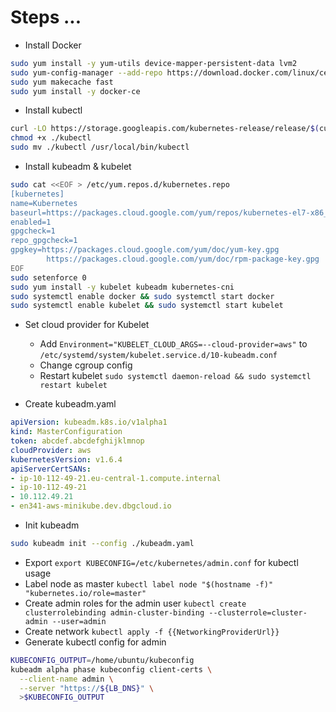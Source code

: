 # Steps ...

* Install Docker

```bash
sudo yum install -y yum-utils device-mapper-persistent-data lvm2
sudo yum-config-manager --add-repo https://download.docker.com/linux/centos/docker-ce.repo
sudo yum makecache fast
sudo yum install -y docker-ce
```

* Install kubectl
```bash
curl -LO https://storage.googleapis.com/kubernetes-release/release/$(curl -s https://storage.googleapis.com/kubernetes-release/release/stable.txt)/bin/linux/amd64/kubectl
chmod +x ./kubectl
sudo mv ./kubectl /usr/local/bin/kubectl
```

* Install kubeadm & kubelet
```bash
sudo cat <<EOF > /etc/yum.repos.d/kubernetes.repo
[kubernetes]
name=Kubernetes
baseurl=https://packages.cloud.google.com/yum/repos/kubernetes-el7-x86_64
enabled=1
gpgcheck=1
repo_gpgcheck=1
gpgkey=https://packages.cloud.google.com/yum/doc/yum-key.gpg
        https://packages.cloud.google.com/yum/doc/rpm-package-key.gpg
EOF
sudo setenforce 0
sudo yum install -y kubelet kubeadm kubernetes-cni
sudo systemctl enable docker && sudo systemctl start docker
sudo systemctl enable kubelet && sudo systemctl start kubelet
```

* Set cloud provider for Kubelet
  * Add `Environment="KUBELET_CLOUD_ARGS=--cloud-provider=aws"` to `/etc/systemd/system/kubelet.service.d/10-kubeadm.conf`
  * Change cgroup config
  * Restart kubelet `sudo systemctl daemon-reload && sudo systemctl restart kubelet`

* Create kubeadm.yaml
```yaml
apiVersion: kubeadm.k8s.io/v1alpha1
kind: MasterConfiguration
token: abcdef.abcdefghijklmnop
cloudProvider: aws
kubernetesVersion: v1.6.4
apiServerCertSANs:
- ip-10-112-49-21.eu-central-1.compute.internal
- ip-10-112-49-21
- 10.112.49.21
- en341-aws-minikube.dev.dbgcloud.io
```

* Init kubeadm
```bash
sudo kubeadm init --config ./kubeadm.yaml
```

* Export `export KUBECONFIG=/etc/kubernetes/admin.conf` for kubectl usage
* Label node as master `kubectl label node "$(hostname -f)" "kubernetes.io/role=master"`
* Create admin roles for the admin user `kubectl create clusterrolebinding admin-cluster-binding --clusterrole=cluster-admin --user=admin`
* Create network `kubectl apply -f {{NetworkingProviderUrl}}`
* Generate kubectl config for admin
```bash
KUBECONFIG_OUTPUT=/home/ubuntu/kubeconfig
kubeadm alpha phase kubeconfig client-certs \
  --client-name admin \
  --server "https://${LB_DNS}" \
  >$KUBECONFIG_OUTPUT
```
